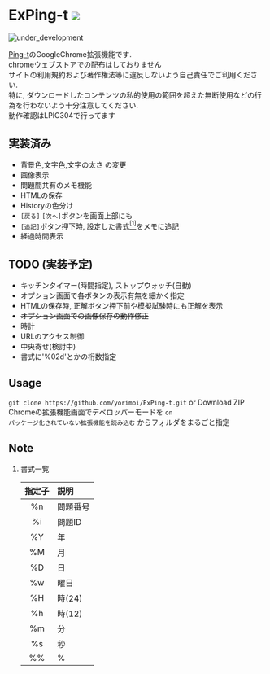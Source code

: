 # ExPing-t ![](https://github.com/yorimoi/ExPing-t/blob/master/icons/ExPing-t48.png)
![under_development](https://img.shields.io/badge/-%e9%96%8b%e7%99%ba%e4%b8%ad-important.svg)  

[Ping-t](https://ping-t.com/)のGoogleChrome拡張機能です.  
chromeウェブストアでの配布はしておりません  
サイトの利用規約および著作権法等に違反しないよう自己責任でご利用ください.  
特に, ダウンロードしたコンテンツの私的使用の範囲を超えた無断使用などの行為を行わないよう十分注意してください.  
動作確認はLPIC304で行ってます  

## 実装済み
* 背景色,文字色,文字の太さ の変更  
* 画像表示  
* 問題間共有のメモ機能  
* HTMLの保存  
* Historyの色分け  
* `[戻る]` `[次へ]`ボタンを画面上部にも  
* `[追記]`ボタン押下時, 設定した書式[<sup>[1]</sup>](#note-1)をメモに追記  
* 経過時間表示  

## TODO (実装予定)
* キッチンタイマー(時間指定), ストップウォッチ(自動)  
* オプション画面で各ボタンの表示有無を細かく指定  
* HTMLの保存時, 正解ボタン押下前や模擬試験時にも正解を表示  
* ~~オプション画面での画像保存の動作修正~~  
* 時計  
* URLのアクセス制御  
* 中央寄せ(検討中)  
* 書式に'%02d'とかの桁数指定  

## Usage
`git clone https://github.com/yorimoi/ExPing-t.git` or Download ZIP  
Chromeの拡張機能画面でデベロッパーモードを `on`  
`パッケージ化されていない拡張機能を読み込む` からフォルダをまるごと指定  

## Note
<a name="note-1"></a>
1. 書式一覧

    | 指定子 |   説明   |
    | :----: | :------- |
    |   %n   | 問題番号 |
    |   %i   | 問題ID   |
    |   %Y   | 年       |
    |   %M   | 月       |
    |   %D   | 日       |
    |   %w   | 曜日     |
    |   %H   | 時(24)   |
    |   %h   | 時(12)   |
    |   %m   | 分       |
    |   %s   | 秒       |
    |   %%   | %        |
